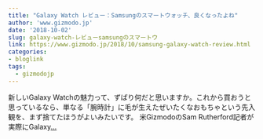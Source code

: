```yaml
---
title: "Galaxy Watch レビュー：Samsungのスマートウォッチ、良くなったよね"
author: 'www.gizmodo.jp'
date: '2018-10-02'
slug: galaxy-watch-レビューsamsungのスマートウ
link: https://www.gizmodo.jp/2018/10/samsung-galaxy-watch-review.html
categories:
- bloglink
tags:
  - gizmodojp
---
```


新しいGalaxy Watchの魅力って、ずばり何だと思いますか。これから買おうと思っているなら、単なる「腕時計」に毛が生えたぜいたくなおもちゃという先入観を、まず捨てたほうがよいみたいです。 米GizmodoのSam Rutherford記者が実際にGalaxy[... <i class="fas fa-external-link-alt"></i>](https://www.gizmodo.jp/2018/10/samsung-galaxy-watch-review.html)

